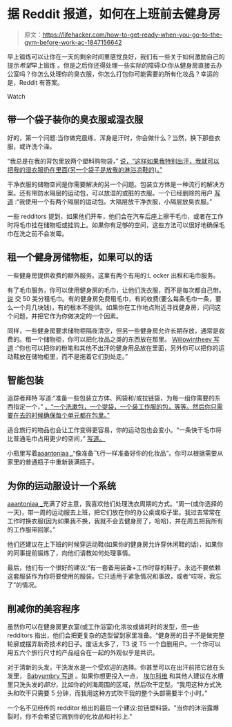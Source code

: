 # 据 Reddit 报道，如何在上班前去健身房

> 原文：<https://lifehacker.com/how-to-get-ready-when-you-go-to-the-gym-before-work-ac-1847156642>

早上锻炼可以让你在一天的剩余时间里感觉良好，我们有一些关于如何激励自己的提示*希望*早上锻炼 。但是之后你还得处理一些实际的障碍:D:你从健身房直接去办公室吗？你怎么处理你的臭衣服，你怎么打包你可能需要的所有化妆品？幸运的是，Reddit 有答案。

Watch

## 带一个袋子装你的臭衣服或湿衣服

好的，第一个问题:当你做完晨练，浑身是汗时，你会做什么？当然，换下那些衣服，或许洗个澡。

“我总是在我的背包里放两个塑料购物袋，” [说，“这样如果我特别出汗，我就可以把我的湿衣服扔在里面(另一个袋子是放我的淋浴凉鞋的)。”](https://www.reddit.com/r/xxfitness/comments/3zbs8t/lpt_request_how_to_hit_the_gym_before_work_what/cykv4ht/?utm_source=reddit&utm_medium=web2x&context=3)

干净衣服的储物空间是你需要解决的另一个问题。包装立方体是一种流行的解决方案。还有带防水隔层的运动包，可以放湿的或脏的衣服。一个已经删除的用户 [写道](https://www.reddit.com/r/xxfitness/comments/3zbs8t/lpt_request_how_to_hit_the_gym_before_work_what/cyku2k5/?utm_source=reddit&utm_medium=web2x&context=3) :“我使用一个有两个隔层的运动包。大隔层放干净衣服，小隔层放臭衣服。”

一些 redditors 提到，如果他们开车，他们会在汽车后座上擦干毛巾，或者在工作时将毛巾挂在储物柜或挂钩上。如果你有足够的空间，这些方法可以很好地确保毛巾在洗之前不会发霉。

## 租一个健身房储物柜，如果可以的话

一些健身房提供收费的额外服务。这里有两个有用的:L ocker 出租和毛巾服务。

有了毛巾服务，你可以使用健身房的毛巾，让他们洗衣服，而不是每次都自己带。 [说](https://www.reddit.com/r/xxfitness/comments/o5odbi/im_going_back_to_the_office_how_did_i_workout/h2p1v08/?utm_source=reddit&utm_medium=web2x&context=3) 交 50 美分租毛巾。有的健身房免费租毛巾，有的收费(要么每条毛巾一条，要么一个月几块钱)，有的根本不提供。如果你在工作地点附近寻找健身房，问问这个问题，并把它作为你做决定的一个因素。

同样，一些健身房要求储物柜隔夜清空，但另一些健身房允许长期存放，通常是收费的。租一个储物柜，你可以把化妆品之类的东西放在那里。 [Willowintheev 写道](https://www.reddit.com/r/xxfitness/comments/o5odbi/im_going_back_to_the_office_how_did_i_workout/h2noe88/?utm_source=reddit&utm_medium=web2x&context=3) :“你也可以把你的粉笔和其他不出汗的健身用品放在里面，另外你可以把你的运动鞋放在储物柜里，而不是拖着它们到处走。”

## 智能包装

追踪者拜特 写道:“准备一些包装立方体、网袋和/或拉链袋，为每一组你需要的东西指定一个，” [。“一个洗漱包，一个提袋，一个装工作服的包，等等。然后你只需要在去的时候确保每个单元都在包里。”](https://www.reddit.com/r/xxfitness/comments/o5odbi/im_going_back_to_the_office_how_did_i_workout/h2nppoi/?utm_source=reddit&utm_medium=web2x&context=3)

适合旅行的物品也会让工作变得更容易，你的运动包也会变小。“一条快干毛巾将比普通毛巾占用更少的空间，” [写道。](https://www.reddit.com/r/xxfitness/comments/o5odbi/im_going_back_to_the_office_how_did_i_workout/h2not0g/?utm_source=reddit&utm_medium=web2x&context=3)

小瓶里写着[aaantoniaa _](https://www.reddit.com/r/xxfitness/comments/o5odbi/im_going_back_to_the_office_how_did_i_workout/h2noigu/?utm_source=reddit&utm_medium=web2x&context=3)“像准备飞行一样准备好你的化妆品”。你可以根据需要从家里的普通瓶子中重新装满瓶子。

## 为你的运动服设计一个系统

[aaantoniaa _](https://www.reddit.com/r/xxfitness/comments/o5odbi/im_going_back_to_the_office_how_did_i_workout/h2noigu/?utm_source=reddit&utm_medium=web2x&context=3)充满了好主意，我喜欢他们处理洗衣周期的方式。“周一(或你选择的一天)，带一周的运动服去上班，把它们放在你的办公桌或柜子里。我过去常常在工作时换衣服(因为如果我不换，我就不会去健身房了，哈哈)，并在周五把我所有的工作服带回家。”

他们还建议在上下班的时候穿运动鞋(如果你的健身房允许穿休闲鞋的话)，如果你的同事提前锻炼了，向他们请教如何处理事情。

最后，他们有一个很好的建议:“有一套备用装备+工作时穿的鞋子。永远不要依赖这套服装作为你将要使用的服装。它只适用于紧急情况和事故，或者“哎呀，我忘了”的情况。

## 削减你的美容程序

虽然你可以在健身房更衣室(或工作浴室)化浓妆或做耗时的发型，但一些 redditors 指出，他们会把更复杂的造型留到家里准备。“健身房的日子不是做完整轮廓或摆弄新奇技术的日子。废话太多了，T3 说 T5 一个自删用户。一个你可以用五六个旅行尺寸的产品组合在一起的外观似乎是共识。

对于清新的头发，干洗发水是一个受欢迎的选择。你甚至可以在出汗前把它放在头发里， [Babyumbry 写道](https://www.reddit.com/r/xxfitness/comments/6son7n/want_to_start_working_out_in_the_am_before_work/dlee5o1/?utm_source=reddit&utm_medium=web2x&context=3) 。如果你想更投入一点， [埃尔科维](https://www.reddit.com/r/xxfitness/comments/6son7n/want_to_start_working_out_in_the_am_before_work/dlep5jh/?utm_source=reddit&utm_medium=web2x&context=3) 和其他人建议在水槽里只洗头发的*部分*，比如你的刘海周围的区域，然后吹干定型。“我用这种方式洗头和吹干只需要 5 分钟，而我用这种方式吹干我的整个头部需要半个小时。”

一个名不见经传的 redditor 给出的最后一个建议:拉链塑料袋。"当你的沐浴露爆裂时，你不会希望它溅到你的化妆品和衬衫上."